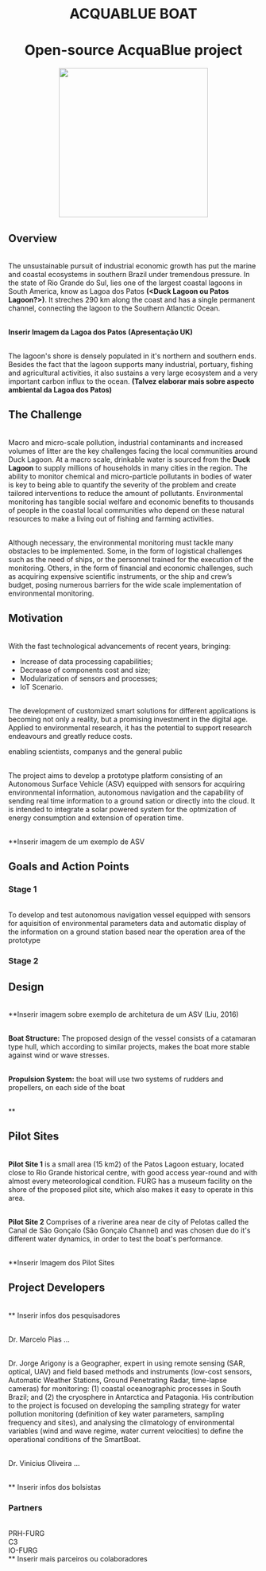 
<div style="text-align:center">
  <h1>ACQUABLUE BOAT</h1>
  <h1>Open-source AcquaBlue project</h1>
</div>
<div style="text-align:center">
  <img src="https://user-images.githubusercontent.com/61555769/117688987-b3358180-b18f-11eb-8fa8-e2c135b74ae5.png" width="300">
</div>

## Overview

<br/> The unsustainable pursuit of industrial economic growth has put the marine and coastal ecosystems in 
southern Brazil under tremendous pressure. In the state of Rio Grande do Sul, lies one of the largest coastal
lagoons in South America, know as Lagoa dos Patos **(<Duck Lagoon ou Patos Lagoon?>)**. It streches 290 km
along the coast and has a single permanent channel, connecting the lagoon to the Southern Atlanctic Ocean.

<br/> **Inserir Imagem da Lagoa dos Patos (Apresentação UK)**

<br/> The lagoon's shore is densely populated in it's northern and southern ends. Besides the fact that the
lagoon supports many industrial, portuary, fishing and agricultural activities, it also
sustains a very large ecosystem and a very important carbon influx to the ocean.
**(Talvez elaborar mais sobre aspecto ambiental da Lagoa dos Patos)**

## The Challenge

<br/> Macro and micro-scale pollution, industrial contaminants and increased volumes of litter are the key 
challenges facing the local communities around Duck Lagoon. At a macro scale, drinkable water is sourced 
from the **Duck Lagoon** to supply millions of households in many cities in the region. 
The ability to monitor chemical and micro-particle pollutants in bodies of water is key to being able 
to quantify the severity of the problem and create tailored interventions to reduce the amount of pollutants. 
Environmental monitoring has tangible social welfare and economic benefits to thousands of people in the 
coastal local communities who depend on these natural resources to make a living out of fishing and farming activities.

<br/> Although necessary, the environmental monitoring must tackle many obstacles to be implemented. 
Some, in the form of logistical challenges such as the need of ships, or the personnel trained for the 
execution of the monitoring. Others, in the form of financial and economic challenges, such as acquiring expensive 
scientific instruments, or the ship and crew’s budget, posing numerous barriers for the wide scale implementation 
of environmental monitoring.


## Motivation

<br/> With the fast technological advancements of recent years, bringing:

- Increase of data processing capabilities;
- Decrease of components cost and size;
- Modularization of sensors and processes;
- IoT Scenario.

<br/> The development of customized smart solutions for different applications is becoming not only a reality, but a promising
investment in the digital age. Applied to environmental research, it has the potential to support research endeavours and greatly
reduce costs.

enabling scientists, companys and the general public 

<br/> The project aims to develop a prototype platform consisting of an Autonomous Surface Vehicle (ASV)
equipped with sensors for acquiring environmental information, autonomous navigation and the capability of sending
real time information to a ground sation or directly into the cloud. It is intended to integrate a solar
powered system for the optmization of energy consumption and extension of operation time.

<br/> **Inserir imagem de um exemplo de ASV






## Goals and Action Points

### Stage 1

<br/> To develop and test autonomous navigation vessel equipped with sensors for aquisition of environmental parameters data 
and automatic display of the information on a ground station based near the operation area of the prototype

### Stage 2







## Design

<br/> **Inserir imagem sobre exemplo de architetura de um ASV (Liu, 2016) 


<br/> **Boat Structure:** The proposed design of the vessel consists of a catamaran type hull, which according to
similar projects, makes the boat more stable against wind or wave stresses.

<br/> **Propulsion System:** the boat will use two systems of rudders and propellers, on each side of the boat

<br/> **








## Pilot Sites

<br/> **Pilot Site 1** is a small area (15 km2) of the Patos Lagoon estuary, located
close to Rio Grande historical centre, with good access year-round and with
almost every meteorological condition. FURG has a museum facility on the
shore of the proposed pilot site, which also makes it easy to operate in this
area.

<br/> **Pilot Site 2** Comprises of a riverine area near de city of Pelotas called the
Canal de São Gonçalo (São Gonçalo Channel) and was chosen due do it's different water dynamics,
in order to test the boat's performance.


<br/> **Inserir Imagem dos Pilot Sites


## Project Developers

<br/> ** Inserir infos dos pesquisadores

<br/> Dr. Marcelo Pias ...

<br/> Dr. Jorge Arigony is a Geographer, expert in using remote sensing (SAR, optical, UAV) and field based
methods and instruments (low-cost sensors, Automatic Weather Stations, Ground Penetrating Radar,
time-lapse cameras) for monitoring: (1) coastal oceanographic processes in South Brazil; and (2) the
cryosphere in Antarctica and Patagonia. His contribution to the project is focused on developing the
sampling strategy for water pollution monitoring (definition of key water parameters, sampling frequency
and sites), and analysing the climatology of environmental variables (wind and wave regime, water current
velocities) to define the operational conditions of the SmartBoat.

<br/> Dr. Vinicius Oliveira ...

<br/> ** Inserir infos dos bolsistas


### Partners

<br/>  PRH-FURG
<br/>  C3
<br/>  IO-FURG
<br/>  ** Inserir mais parceiros ou colaboradores


